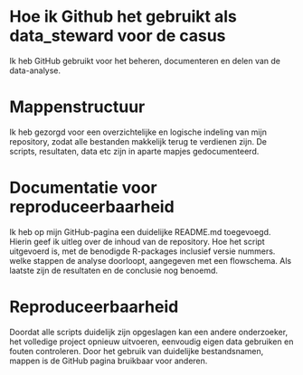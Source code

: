 # Hoe ik Github het gebruikt als data_steward voor de casus

Ik heb GitHub gebruikt voor het beheren, documenteren en delen van de data-analyse. 

# Mappenstructuur
Ik heb gezorgd voor een overzichtelijke en logische indeling van mijn repository, zodat alle bestanden makkelijk terug te verdienen zijn. 
De scripts, resultaten, data etc zijn in aparte mapjes gedocumenteerd. 

# Documentatie voor reproduceerbaarheid

Ik heb op mijn GitHub-pagina een duidelijke README.md toegevoegd. Hierin geef ik uitleg over de inhoud van de repository. Hoe het script uitgevoerd is, met de benodigde R-packages inclusief versie nummers. 
welke stappen de analyse doorloopt, aangegeven met een flowschema. Als laatste zijn de resultaten en de conclusie nog benoemd. 

# Reproduceerbaarheid

Doordat alle scripts duidelijk zijn opgeslagen kan een andere onderzoeker, het volledige project opnieuw uitvoeren, eenvoudig eigen data gebruiken en fouten controleren. 
Door het gebruik van duidelijke bestandsnamen, mappen is de GitHub pagina bruikbaar voor anderen. 
